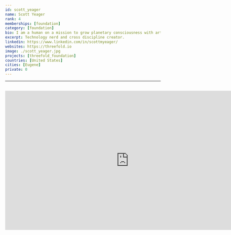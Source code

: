 ```yaml
---
id: scott_yeager
name: Scott Yeager
rank: 4
memberships: [foundation]
category: [foundation]
bio: I am a human on a mission to grow planetary consciousness with art and technology. My background includes formal education in English and mathematics, along with a lifetime of exploring my natural curiosity for how things work, especially electronics and computers. In 2013, I quit a soul crushing job at an ecommerce startup, which launched an entrepreneurial journey that eventually led me to ThreeFold. Along with language, music is a medium of expression that I feel blessed to include in my role on the team. For me, the healing power of sound is real, just like the infinite potential of love. The world needs an open and neutral way to communicate, so that we can collaborate and thrive—that's why I'm excited to contribute to ThreeFold technology and the FreeFlow movement.
excerpt: Technology nerd and cross discipline creator.
linkedin: https://www.linkedin.com/in/scottmyeager/
websites: https://threefold.io
image: ./scott_yeager.jpg
projects: [threefold_foundation]
countries: [United States]
cities: [Eugene]
private: 0
---
```


---

<BR>
<div class="aspect-w-16 aspect-h-9">
<iframe src="https://player.vimeo.com/video/596384330" width="800" height="450" frameborder="0" allow="autoplay; fullscreen" allowfullscreen></iframe>
</div>
<BR>

